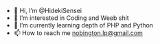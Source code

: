 - 👋 Hi, I’m @HidekiSensei
- 👀 I’m interested in Coding and Weeb shit
- 🌱 I’m currently learning depth of PHP and Python
- 📫 How to reach me nobington.lp@gmail.com

<!---
HidekiSensei/HidekiSensei is a ✨ special ✨ repository because its `README.md` (this file) appears on your GitHub profile.
You can click the Preview link to take a look at your changes.
--->
